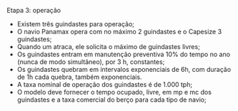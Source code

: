 Etapa 3: operação
-	Existem três guindastes para operação;
-	O navio Panamax opera com no máximo 2 guindastes e o Capesize 3 guindastes;
-	Quando um atraca, ele solicita o máximo de guindastes livres;
-	Os guindastes entram em manutenção preventiva 10% do tempo no ano (nunca de modo simultâneo), por 3 h, constantes;
-	Os guindastes quebram em intervalos exponenciais de 6h, com duração de 1h cada quebra, também exponenciais.
-	A taxa nominal de operação dos guindastes é de 1.000 tph;
-	O modelo deve fornecer o tempo ocupado, livre, em mp e mc dos guindastes e a taxa comercial do berço para cada tipo de navio;
